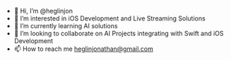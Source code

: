 - 👋 Hi, I’m @heglinjon
- 👀 I’m interested in iOS Development and Live Streaming Solutions
- 🌱 I’m currently learning AI solutions
- 💞️ I’m looking to collaborate on AI Projects integrating with Swift and iOS Development
- 📫 How to reach me heglinjonathan@gmail.com

<!---
heglinjon/heglinjon is a ✨ special ✨ repository because its `README.md` (this file) appears on your GitHub profile.
You can click the Preview link to take a look at your changes.
YES
--->
